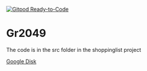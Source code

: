 [![Gitpod Ready-to-Code](https://img.shields.io/badge/Gitpod-Ready--to--Code-purple?logo=gitpod)](https://gitpod.idi.ntnu.no/#https://gitlab.stud.idi.ntnu.no/it1901/groups-2020/gr2049/gr2049.git)

# Gr2049

The code is in the src folder in the shoppinglist project

[Google Disk](https://drive.google.com/drive/folders/10KHM6JSvfrWcrQkHPEovQ5cBZe_7T9WN?usp=sharing) 



